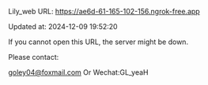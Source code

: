 Lily_web URL: https://ae6d-61-165-102-156.ngrok-free.app

Updated at: 2024-12-09 19:52:20

If you cannot open this URL, the server might be down.

Please contact: 

goley04@foxmail.com Or Wechat:GL_yeaH